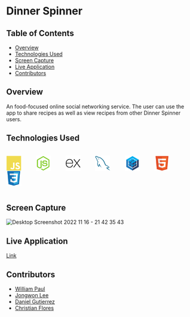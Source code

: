 
<!-- omit in toc -->
# Dinner Spinner


<!-- omit in toc -->
## Table of Contents
- [Overview](#overview)
- [Technologies Used](#technologies-used)
- [Screen Capture](#screen-capture)
- [Live Application](#live-application)
- [Contributors](#contributors)

## Overview
An food-focused online social networking service. The user can use the app to share recipes as well as view recipes from other Dinner Spinner users. 

## Technologies Used
<div style="display: inline_block"><br>
  <img height="40" align="center" alt="Chris-Js" height="30" width="40" src="https://raw.githubusercontent.com/devicons/devicon/master/icons/javascript/javascript-plain.svg">
   &nbsp;&nbsp;&nbsp;&nbsp;&nbsp;&nbsp;&nbsp;&nbsp;
    <img height="40" align="center" alt="Chris-Node" height="30" width="40" src="https://raw.githubusercontent.com/devicons/devicon/master/icons/nodejs/nodejs-original.svg">
 &nbsp;&nbsp;&nbsp;&nbsp;&nbsp;&nbsp;&nbsp;&nbsp;
 <img height="40" align="center" alt="Chris-Express" height="30" width="40" src="https://raw.githubusercontent.com/devicons/devicon/master/icons/express/express-original.svg">
 &nbsp;&nbsp;&nbsp;&nbsp;&nbsp;&nbsp;&nbsp;&nbsp;
  <img height="40" align="center" alt="Chris-MySQL" height="30" width="40" src="https://raw.githubusercontent.com/devicons/devicon/master/icons/mysql/mysql-original.svg">
 &nbsp;&nbsp;&nbsp;&nbsp;&nbsp;&nbsp;&nbsp;&nbsp;
 <img height="40" align="center" alt="Chris-Sequelize" height="30" width="40" src="https://raw.githubusercontent.com/devicons/devicon/master/icons/sequelize/sequelize-original.svg">
 &nbsp;&nbsp;&nbsp;&nbsp;&nbsp;&nbsp;&nbsp;&nbsp;
   <img height="40" align="center" alt="Chris-HTML" height="30" width="40" src="https://raw.githubusercontent.com/devicons/devicon/master/icons/html5/html5-original.svg">
 &nbsp;&nbsp;&nbsp;&nbsp;&nbsp;&nbsp;&nbsp;&nbsp;
  <img height="40" align="center" alt="Chris-CSS" height="30" width="40" src="https://raw.githubusercontent.com/devicons/devicon/master/icons/css3/css3-original.svg">
  &nbsp;&nbsp;&nbsp;&nbsp;&nbsp;&nbsp;&nbsp;&nbsp;
</div>
  
</br>
  

## Screen Capture
![Desktop Screenshot 2022 11 16 - 21 42 35 43](https://user-images.githubusercontent.com/109697090/202366570-53b498be-0eb2-4f52-bf1e-f513e5b68f0b.png)

## Live Application
[Link](https://dinner-spinnerrr.herokuapp.com/)

## Contributors
- [William Paul](https://github.com/Alwayswithaname)
- [Jongwon Lee](https://github.com/JongwonLee123)
- [Daniel Gutierrez](https://github.com/LeinadZz)
- [Christian Flores](https://github.com/c1flores)
